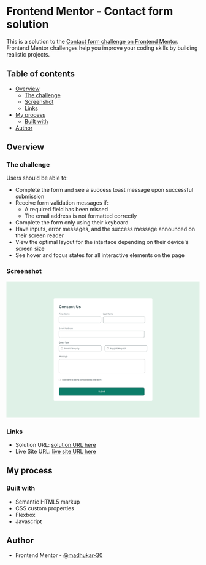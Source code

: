# Frontend Mentor - Contact form solution

This is a solution to the [Contact form challenge on Frontend Mentor](https://www.frontendmentor.io/challenges/contact-form--G-hYlqKJj). Frontend Mentor challenges help you improve your coding skills by building realistic projects. 

## Table of contents

- [Overview](#overview)
  - [The challenge](#the-challenge)
  - [Screenshot](#screenshot)
  - [Links](#links)
- [My process](#my-process)
  - [Built with](#built-with)
- [Author](#author)




## Overview

### The challenge

Users should be able to:

- Complete the form and see a success toast message upon successful submission
- Receive form validation messages if:
  - A required field has been missed
  - The email address is not formatted correctly
- Complete the form only using their keyboard
- Have inputs, error messages, and the success message announced on their screen reader
- View the optimal layout for the interface depending on their device's screen size
- See hover and focus states for all interactive elements on the page

### Screenshot

![](./screenshot.png)



### Links

- Solution URL: [ solution URL here](https://github.com/madhukar-30/Basic-Contact-Form.git)
- Live Site URL: [ live site URL here](https://madhukar-30.github.io/Basic-Contact-Form/)

## My process

### Built with

- Semantic HTML5 markup
- CSS custom properties
- Flexbox
- Javascript



## Author
- Frontend Mentor - [@madhukar-30](https://www.frontendmentor.io/profile/madhukar-30)


